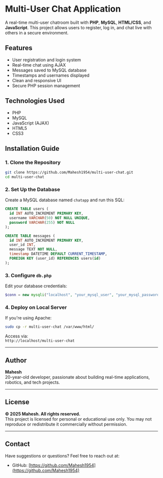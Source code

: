 # Multi-User Chat Application

A real-time multi-user chatroom built with **PHP**, **MySQL**, **HTML/CSS**, and **JavaScript**. This project allows users to register, log in, and chat live with others in a secure environment.

## Features

- User registration and login system
- Real-time chat using AJAX
- Messages saved to MySQL database
- Timestamps and usernames displayed
- Clean and responsive UI
- Secure PHP session management

## Technologies Used

- PHP
- MySQL
- JavaScript (AJAX)
- HTML5
- CSS3

## Installation Guide

### 1. Clone the Repository

```bash
git clone https://github.com/Mahesh1954/multi-user-chat.git
cd multi-user-chat
```

### 2. Set Up the Database

Create a MySQL database named `chatapp` and run this SQL:

```sql
CREATE TABLE users (
  id INT AUTO_INCREMENT PRIMARY KEY,
  username VARCHAR(50) NOT NULL UNIQUE,
  password VARCHAR(255) NOT NULL
);

CREATE TABLE messages (
  id INT AUTO_INCREMENT PRIMARY KEY,
  user_id INT,
  message TEXT NOT NULL,
  timestamp DATETIME DEFAULT CURRENT_TIMESTAMP,
  FOREIGN KEY (user_id) REFERENCES users(id)
);
```

### 3. Configure `db.php`

Edit your database credentials:

```php
$conn = new mysqli("localhost", "your_mysql_user", "your_mysql_password", "chatapp");
```

### 4. Deploy on Local Server

If you're using Apache:

```bash
sudo cp -r multi-user-chat /var/www/html/
```

Access via:  
`http://localhost/multi-user-chat`

---

## Author

**Mahesh**  
20-year-old developer, passionate about building real-time applications, robotics, and tech projects.

---

## License

**© 2025 Mahesh. All rights reserved.**  
This project is licensed for personal or educational use only. You may not reproduce or redistribute it commercially without permission.

---

## Contact

Have suggestions or questions? Feel free to reach out at:

- GitHub: [https://github.com/Mahesh1954](https://github.com/Mahesh1954)
